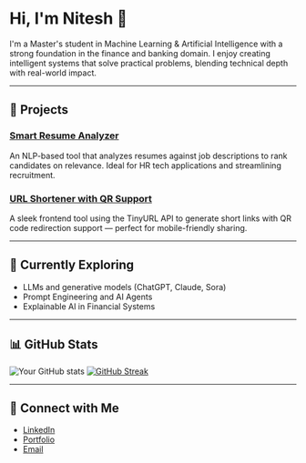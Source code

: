 <!--
**niteshk727/niteshk727** is a ✨ _special_ ✨ repository because its `README.md` (this file) appears on your GitHub profile.

Here are some ideas to get you started:

- 🔭 I’m currently working on ...
- 🌱 I’m currently learning ...
- 👯 I’m looking to collaborate on ...
- 🤔 I’m looking for help with ...
- 💬 Ask me about ...
- 📫 How to reach me: ...
- 😄 Pronouns: ...
- ⚡ Fun fact: ...
-->
# Hi, I'm Nitesh 🙂

I'm a Master's student in Machine Learning & Artificial Intelligence with a strong foundation in the finance and banking domain. I enjoy creating intelligent systems that solve practical problems, blending technical depth with real-world impact.

---

## 🚀 Projects

### [Smart Resume Analyzer](https://github.com/niteshk727/smart-resume-analyzer)
An NLP-based tool that analyzes resumes against job descriptions to rank candidates on relevance. Ideal for HR tech applications and streamlining recruitment.

### [URL Shortener with QR Support](https://yourusername.github.io/shortener-project)
A sleek frontend tool using the TinyURL API to generate short links with QR code redirection support — perfect for mobile-friendly sharing.

---

## 🧠 Currently Exploring
- LLMs and generative models (ChatGPT, Claude, Sora)
- Prompt Engineering and AI Agents
- Explainable AI in Financial Systems

---

## 📊 GitHub Stats

![Your GitHub stats](https://github-readme-stats.vercel.app/api?username=niteshk727&show_icons=true&theme=default)
[![GitHub Streak](https://streak-stats.demolab.com?user=niteshk727&theme=default)](https://git.io/streak-stats)

---

## 💬 Connect with Me
- [LinkedIn](https://linkedin.com/in/niteshk727)
- [Portfolio](https://your-portfolio-link.com)
- [Email](mailto:niteshkumar0418@gmail.com)
